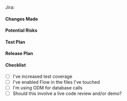 Jira:

#### Changes Made

#### Potential Risks
<!--- What can go wrong with this deploy? Does it touch any critical services? How will these changes affect adjacent code/features? How will we handle any adverse issues? Have you posted those steps in #eng-alerts if this has safety belts/steps?--->

#### Test Plan
<!--- What steps do you take to ensure that this PR does what it's supposed to do? How do you ensure that adjacent code/features are still working as predicted? --->

#### Release Plan
<!-- Add any tasks that need to be done before/during/after release beyond creating and merging the deploy PR: creating indices, deploying other services, bumping modules, etc. -->

#### Checklist
- [ ] I've increased test coverage
- [ ] I've enabled Flow in the files I've touched
- [ ] I'm using ODM for database calls
- [ ] Should this involve a live code review and/or demo?
